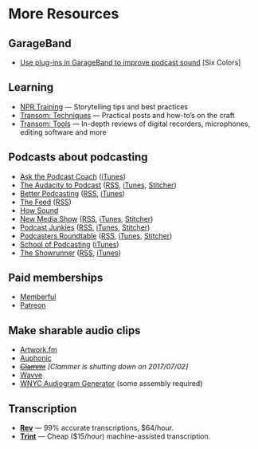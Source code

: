 More Resources
=======

## GarageBand

* [Use plug-ins in GarageBand to improve podcast sound](https://sixcolors.com/post/2015/08/add-podcasting-plug-ins-in-garageband/) [Six Colors]

## Learning

* [NPR Training](http://training.npr.org/) — Storytelling tips and best practices
* [Transom: Techniques](http://transom.org/topics/techniques/) — Practical posts and how-to’s on the craft
* [Transom: Tools](http://transom.org/topics/tools/) — In-depth reviews of digital recorders, microphones, editing software and more

## Podcasts about podcasting

* [Ask the Podcast Coach](http://askthepodcastcoach.com/) ([iTunes](http://www.schoolofpodcasting.com/askcoach))
* [The Audacity to Podcast](https://theaudacitytopodcast.com/) ([RSS](http://feeds.noodle.mx/TheAudacitytoPodcast), [iTunes](https://theaudacitytopodcast.com/itunes), [Stitcher](https://theaudacitytopodcast.com/stitcher))
* [Better Podcasting](http://www.betterpodcasting.com/) ([RSS](http://betterpodcasting.libsyn.com/rss), [iTunes](https://itunes.apple.com/us/podcast/better-podcasting/id1047879204))
* [The Feed](http://thefeed.libsyn.com/) ([RSS](http://thefeed.libsyn.com/rss))
* [How Sound](http://transom.org/topics/howsound/)
* [New Media Show](http://newmediashow.com/) ([RSS](http://newmediashow.com/feed/podcast/), [iTunes](https://itunes.apple.com/WebObjects/MZStore.woa/wa/viewPodcast?id=392545647&mt=2&ls=1), [Stitcher](http://www.stitcher.com/podcast/the-new-media-show))
* [Podcast Junkies](http://www.podcastjunkies.com/) ([RSS](http://www.podcastjunkies.com/rss-pl), [iTunes](http://www.podcastjunkies.com/itunes-pl), [Stitcher](http://www.podcastjunkies.com/stitcher-pl))
* [Podcasters Roundtable](http://podcastersroundtable.com/) ([RSS](http://podcastersroundtable.com/feed/podcast/), [iTunes](https://itunes.apple.com/us/podcast/podcasters-roundtable-podcasters/id548946224), [Stitcher](http://www.stitcher.com/s?fid=32335&refid=stpr))
* [School of Podcasting](http://schoolofpodcasting.com/) ([iTunes](http://www.schoolofpodcasting.com/itunes))
* [The Showrunner](http://rainmaker.fm/series/showrunner/) ([RSS](http://rainmaker.fm/series/showrunner/feed/), [iTunes](https://itunes.apple.com/us/podcast/id980796147))

## Paid memberships

* [Memberful](https://memberful.com/)
* [Patreon](https://www.patreon.com/)

## Make sharable audio clips

* [Artwork.fm](https://www.artwork.fm/)
* [Auphonic](https://auphonic.com/blog/2017/04/25/audiogram-generator-waveform-videos/)
* ~~[Clammr](https://www.clammr.com/)~~ *[Clammer is shutting down on 2017/07/02]*
* [Wavve](https://wavve.video/)
* [WNYC Audiogram Generator](https://medium.com/@WNYC/socialaudio-e648e8a5f2e9) (some assembly required)

## Transcription

* **[Rev](https://www.rev.com/)** — 99% accurate transcriptions, $64/hour.
* **[Trint](https://trint.com/)** — Cheap ($15/hour) machine-assisted transcription.
